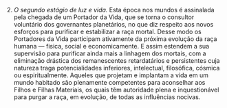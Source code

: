 ﻿2. <em>O segundo estágio de luz e vida.</em> Esta época nos mundos é assinalada pela chegada de um Portador da Vida, que se torna o consultor voluntário dos governantes planetários, no que diz respeito aos novos esforços para purificar e estabilizar a raça mortal. Desse modo os Portadores da Vida participam ativamente da próxima evolução da raça humana — fisica, social e economicamente. E assim estendem a sua supervisão para purificar ainda mais a linhagem dos mortais, com a eliminação drástica dos remanescentes retardatários e persistentes cuja natureza traga potencialidades inferiores, intelectual, filosófica, cósmica ou espiritualmente. Aqueles que projetam e implantam a vida em um mundo habitado são plenamente competentes para aconselhar aos Filhos e Filhas Materiais, os quais têm autoridade plena e inquestionável para purgar a raça, em evolução, de todas as influências nocivas.